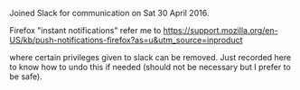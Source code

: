 Joined Slack for communication on Sat 30 April 2016.

Firefox "instant notifications" refer me to 
https://support.mozilla.org/en-US/kb/push-notifications-firefox?as=u&utm_source=inproduct

where certain privileges given to slack can be removed.
Just recorded here to know how to undo this if needed
(should not be necessary but I prefer to be safe).


